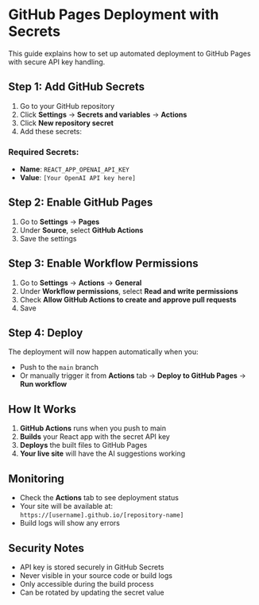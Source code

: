 # GitHub Pages Deployment with Secrets

This guide explains how to set up automated deployment to GitHub Pages with secure API key handling.

## Step 1: Add GitHub Secrets

1. Go to your GitHub repository
2. Click **Settings** → **Secrets and variables** → **Actions**
3. Click **New repository secret**
4. Add these secrets:

### Required Secrets:
- **Name**: `REACT_APP_OPENAI_API_KEY`
- **Value**: `[Your OpenAI API key here]`

## Step 2: Enable GitHub Pages

1. Go to **Settings** → **Pages**
2. Under **Source**, select **GitHub Actions**
3. Save the settings

## Step 3: Enable Workflow Permissions

1. Go to **Settings** → **Actions** → **General**
2. Under **Workflow permissions**, select **Read and write permissions**
3. Check **Allow GitHub Actions to create and approve pull requests**
4. Save

## Step 4: Deploy

The deployment will now happen automatically when you:
- Push to the `main` branch
- Or manually trigger it from **Actions** tab → **Deploy to GitHub Pages** → **Run workflow**

## How It Works

1. **GitHub Actions** runs when you push to main
2. **Builds** your React app with the secret API key
3. **Deploys** the built files to GitHub Pages
4. **Your live site** will have the AI suggestions working

## Monitoring

- Check the **Actions** tab to see deployment status
- Your site will be available at: `https://[username].github.io/[repository-name]`
- Build logs will show any errors

## Security Notes

- API key is stored securely in GitHub Secrets
- Never visible in your source code or build logs
- Only accessible during the build process
- Can be rotated by updating the secret value
